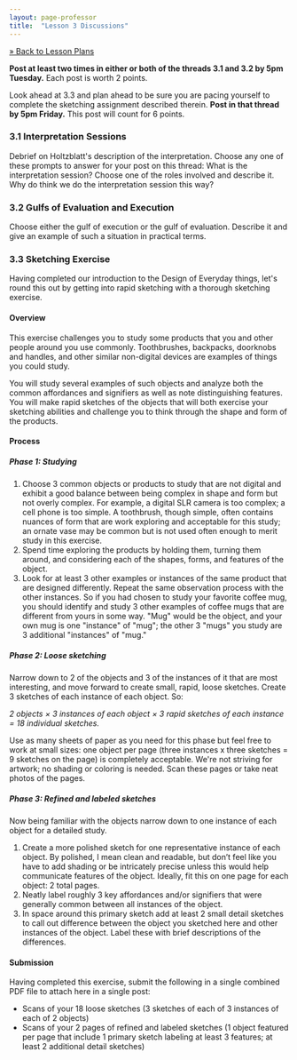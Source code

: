 ```yaml
---
layout: page-professor
title:  "Lesson 3 Discussions"
---
```

[&raquo; Back to Lesson Plans](/lesson-plans/)

**Post at least two times in either or both of the threads 3.1 and 3.2 by 5pm Tuesday.** Each post is worth 2 points.

Look ahead at 3.3 and plan ahead to be sure you are pacing yourself to complete the sketching assignment described therein. **Post in that thread by 5pm Friday.** This post will count for 6 points.

### 3.1 Interpretation Sessions

Debrief on Holtzblatt's description of the interpretation. Choose any one of these prompts to answer for your post on this thread: What is the interpretation session? Choose one of the roles involved and describe it. Why do think we do the interpretation session this way?

### 3.2 Gulfs of Evaluation and Execution

Choose either the gulf of execution or the gulf of evaluation. Describe it and give an example of such a situation in practical terms.

### 3.3 Sketching Exercise

Having completed our introduction to the Design of Everyday things, let's round this out by getting into rapid sketching with a thorough sketching exercise.

#### Overview

This exercise challenges you to study some products that you and other people around you use commonly. Toothbrushes, backpacks, doorknobs and handles, and other similar non-digital devices are examples of things you could study.

You will study several examples of such objects and analyze both the common affordances and signifiers as well as note distinguishing features. You will make rapid sketches of the objects that will both exercise your sketching abilities and challenge you to think through the shape and form of the products.

#### Process

##### Phase 1: Studying

1. Choose 3 common objects or products to study that are not digital and exhibit a good balance between being complex in shape and form but not overly complex. For example, a digital SLR camera is too complex; a cell phone is too simple. A toothbrush, though simple, often contains nuances of form that are work exploring and acceptable for this study; an ornate vase may be common but is not used often enough to merit study in this exercise.
2. Spend time exploring the products by holding them, turning them around, and considering each of the shapes, forms, and features of the object.
3. Look for at least 3 other examples or instances of the same product that are designed differently. Repeat the same observation process with the other instances. So if you had chosen to study your favorite coffee mug, you should identify and study 3 other examples of coffee mugs that are different from yours in some way. "Mug" would be the object, and your own mug is one "instance" of "mug"; the other 3 "mugs" you study are 3 additional "instances" of "mug."

##### Phase 2: Loose sketching

Narrow down to 2 of the objects and 3 of the instances of it that are most interesting, and move forward to create small, rapid, loose sketches. Create 3 sketches of each instance of each object. So:

*2 objects × 3 instances of each object × 3 rapid sketches of each instance = 18 individual sketches.*

Use as many sheets of paper as you need for this phase but feel free to work at small sizes: one object per page (three instances x three sketches = 9 sketches on the page) is completely acceptable. We're not striving for artwork; no shading or coloring is needed. Scan these pages or take neat photos of the pages.

##### Phase 3: Refined and labeled sketches

Now being familiar with the objects narrow down to one instance of each object for a detailed study.

1. Create a more polished sketch for one representative instance of each object. By polished, I mean clean and readable, but don’t feel like you have to add shading or be intricately precise unless this would help communicate features of the object. Ideally, fit this on one page for each object: 2 total pages.
2. Neatly label roughly 3 key affordances and/or signifiers that were generally common between all instances of the object.
3. In space around this primary sketch add at least 2 small detail sketches to call out difference between the object you sketched here and other instances of the object. Label these with brief descriptions of the differences.

#### Submission

Having completed this exercise, submit the following in a single combined PDF file to attach here in a single post:

* Scans of your 18 loose sketches (3 sketches of each of 3 instances of each of 2 objects)
* Scans of your 2 pages of refined and labeled sketches (1 object featured per page that include 1 primary sketch labeling at least 3 features; at least 2 additional detail sketches)
